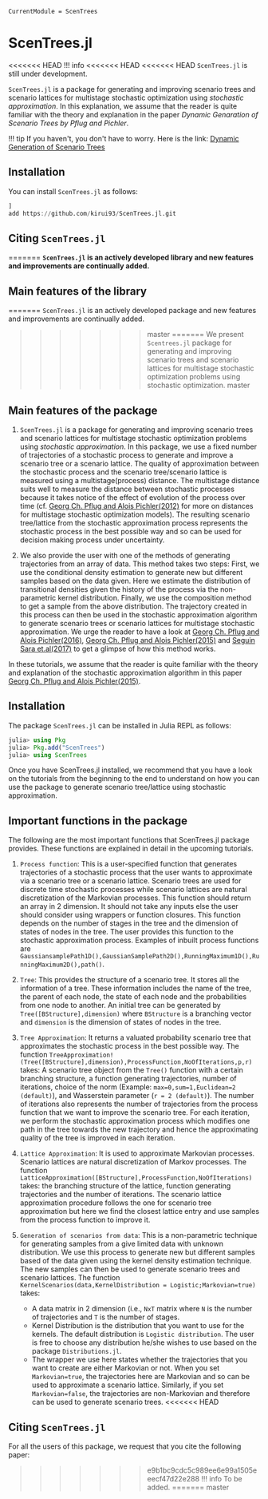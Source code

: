 ```@meta
CurrentModule = ScenTrees
```

# ScenTrees.jl

<<<<<<< HEAD
!!! info
<<<<<<< HEAD
<<<<<<< HEAD
	`ScenTrees.jl` is still under development.

`ScenTrees.jl` is a package for generating and improving scenario trees and scenario lattices for multistage stochastic optimization using _stochastic approximation_.
In this explanation, we assume that the reader is quite familiar with the theory and explanation in the paper _Dynamic Genaration of Scenario Trees by Pflug and Pichler_.

!!! tip 
	If you haven't, you don't have to worry. Here is the link:
	[Dynamic Generation of Scenario Trees](https://link.springer.com/article/10.1007/s10589-015-9758-0)

## Installation

You can install `ScenTrees.jl` as follows:

```julia
]
add https://github.com/kirui93/ScenTrees.jl.git
```

## Citing `ScenTrees.jl`

=======
	**`ScenTrees.jl` is an actively developed library and new features and improvements are continually added.**
	
## Main features of the library
=======
	`ScenTrees.jl` is an actively developed package and new features and improvements are continually added.
>>>>>>> master
=======
We present `Scentrees.jl` package for generating and improving scenario trees and scenario lattices for multistage stochastic optimization problems using stochastic optimization.
>>>>>>> master

## Main features of the package

1. `ScenTrees.jl` is a package for generating and improving scenario trees and scenario lattices for multistage stochastic optimization problems using _stochastic approximation_. In this package, we use a fixed number of trajectories of a stochastic process to generate and improve a scenario tree or a scenario lattice. The quality of approximation between the stochastic process and the scenario tree/scenario lattice is measured using a multistage(process) distance. The multistage distance suits well to measure the distance between stochastic processes because it takes notice of the effect of evolution of the process over time (cf. [Georg Ch. Pflug and Alois Pichler(2012)](https://doi.org/10.1137/110825054) for more on distances for multistage stochastic optimization models). The resulting scenario tree/lattice from the stochastic approximation process represents the stochastic process in the best possible way and so can be used for decision making process under uncertainty.

2. We also provide the user with one of the methods of generating trajectories from an array of data. This method takes two steps: First, we use the conditional density estimation to generate new but different samples based on the data given. Here we estimate the distribution of transitional densities given the history of the process via the non-parametric kernel distribution. Finally, we use the composition method to get a sample from the above distribution. The trajectory created in this process can then be used in the stochastic approximation algorithm to generate scenario trees or scenario lattices for multistage stochastic approximation. We urge the reader to have a look at [Georg Ch. Pflug and Alois Pichler(2016)](https://doi.org/10.1137/15M1043376), [Georg Ch. Pflug and Alois Pichler(2015)](https://doi.org/10.1007/s10589-015-9758-0) and [Seguin Sara et.al(2017)](https://doi.org/10.1016/j.ejor.2016.11.028) to get a glimpse of how this method works.

In these tutorials, we assume that the reader is quite familiar with the theory and explanation of the stochastic approximation algorithm in this paper [Georg Ch. Pflug and Alois Pichler(2015)](https://doi.org/10.1007/s10589-015-9758-0).

## Installation

The package `ScenTrees.jl` can be installed in Julia REPL as follows:

```julia
julia> using Pkg
julia> Pkg.add("ScenTrees")
julia> using ScenTrees
```

Once you have ScenTrees.jl installed, we recommend that you have a look on the tutorials from the beginning to the end to understand on how you can use the package to generate scenario tree/lattice using stochastic approximation.

## Important functions in the package

The following are the most important functions that ScenTrees.jl package provides. These functions are explained in detail in the upcoming tutorials.

1. `Process function`: This is a user-specified function that generates trajectories of a stochastic process that the user wants to approximate via a scenario tree or a scenario lattice. Scenario trees are used for discrete time stochastic processes while scenario lattices are natural discretization of the Markovian processes. This function should return an array in 2 dimension. It should not take any inputs else the user should consider using wrappers or function closures. This function depends on the number of stages in  the tree and the dimension of states of nodes in the tree. The user provides this function to the stochastic approximation process. Examples of inbuilt process functions are `GaussiansamplePath1D(),GaussianSamplePath2D(),RunningMaximum1D(),RunningMaximum2D(),path()`.

2. `Tree`: This provides the structure of a scenario tree. It stores all the information of a tree. These information includes the name of the tree, the parent of each node, the state of each node and the probabilities from one node to another. An initial tree can be generated by `Tree([BStructure],dimension)` where `BStructure` is a branching vector and `dimension` is the dimension of states of nodes in the tree.

3. `Tree Approximation`: It returns a valuated probability scenario tree that approximates the stochastic process in the best possible way. The function `TreeApproximation!(Tree([BStructure],dimension),ProcessFunction,NoOfIterations,p,r)` takes: A scenario tree object from the `Tree()` function with a certain branching structure, a function generating trajectories, number of iterations, choice of the norm (Example: `max=0,sum=1,Euclidean=2 (default)`), and Wasserstein parameter (`r = 2 (default)`). The number of iterations also represents the number of trajectories from the process function that we want to improve the scenario tree. For each iteration, we perform the stochastic approximation process which modifies one path in the tree towards the new trajectory and hence the approximating quality of the tree is improved in each iteration.

4. `Lattice Approximation`: It is used to approximate Markovian processes. Scenario lattices are natural discretization of Markov processes. The function `LatticeApproximation([BStructure],ProcessFunction,NoOfIterations)` takes: the branching structure of the lattice, function generating trajectories and the number of iterations. The scenario lattice approximation procedure follows the one for scenario tree approximation but here we find the closest lattice entry and use samples from the process function to improve it.

5. `Generation of scenarios from data`: This is a non-parametric technique for generating samples from a give limited data with unknown distribution. We use this process to generate new but different samples based of the data given using the kernel density estimation technique. The new samples can then be used to generate scenario trees and scenario lattices. The function `KernelScenarios(data,KernelDistribution = Logistic;Markovian=true)` takes:

	* A data matrix in 2 dimension (i.e., `NxT` matrix where `N` is the number of trajectories and `T` is the number of stages.
	* Kernel Distribution is the distribution that you want to use for the kernels. The default distribution is `Logistic distribution`. The user is free to choose any distribution he/she wishes to use based on the package `Distributions.jl`.
	* The wrapper we use here states whether the trajectories that you want to create are either Markovian or not. When you set `Markovian=true`, the trajectories here are Markovian and so can be used to approximate a scenario lattice. Similarly, if you set `Markovian=false`, the trajectories are non-Markovian and therefore can be used to generate scenario trees.
<<<<<<< HEAD


## Citing `ScenTrees.jl`

For all the users of this package, we request that you cite the following paper:

>>>>>>> e9b1bc9cdc5c989ee6e99a1505eeecf47d22e288
!!! info
    To be added.
=======
>>>>>>> master
